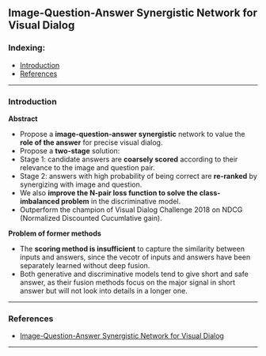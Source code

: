 ## Image-Question-Answer Synergistic Network for Visual Dialog

### Indexing:
- [Introduction](#Introduction)
- [References](#References)

---
### Introduction
**Abstract**
- Propose a **image-question-answer synergistic** network to value the **role of the answer** for precise visual dialog.
- Propose a **two-stage** solution:
- Stage 1: candidate answers are **coarsely scored** according to their relevance to the image and question pair.
- Stage 2: answers with high probability of being correct are **re-ranked** by synergizing with image and question.
- We also **improve the N-pair loss function to solve the class-imbalanced problem** in the discriminative model.
- Outperform the champion of Visual Dialog Challenge 2018 on NDCG (Normalized Discounted Cucumlative gain).

**Problem of former methods**
- The **scoring method is insufficient** to capture the similarity between inputs and answers, since the vecotr of inputs and answers have been separately learned without deep fusion.
- Both generative and discriminative models tend to give short and safe answer, as their fusion methods focus on the major signal in short answer but will not look into details in a longer one.

---
### References
- [Image-Question-Answer Synergistic Network for Visual Dialog](https://arxiv.org/pdf/1902.09774.pdf)
---
